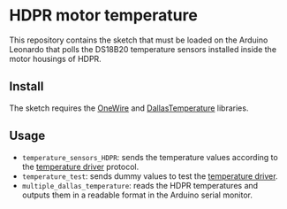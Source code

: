 # HDPR motor temperature

This repository contains the sketch that must be loaded on the Arduino Leonardo that polls the DS18B20 temperature sensors installed inside the motor housings of HDPR.

## Install

The sketch requires the [OneWire](https://github.com/PaulStoffregen/OneWire) and [DallasTemperature](https://github.com/milesburton/Arduino-Temperature-Control-Library) libraries.

## Usage

* `temperature_sensors_HDPR`: sends the temperature values according to the [temperature driver](https://github.com/hdpr-rover/drivers-temperature) protocol.
* `temperature_test`: sends dummy values to test the [temperature driver](https://github.com/hdpr-rover/drivers-temperature).
* `multiple_dallas_temperature`: reads the HDPR temperatures and outputs them in a readable format in the Arduino serial monitor.

